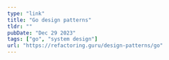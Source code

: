 ```yaml
---
type: "link"
title: "Go design patterns"
tldr: ""
pubDate: "Dec 29 2023"
tags: ["go", "system design"]
url: "https://refactoring.guru/design-patterns/go"
---
```

